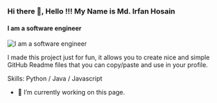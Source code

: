 ### Hi there 👋, Hello !!! My Name is Md. Irfan Hosain
#### I am a software engineer
![I am a software engineer](https://yt3.googleusercontent.com/O_jeLk_jUY8TnzRJ42CLicerCfKhkJKLeFXQxcSbwYmq0gUh9yaZ-MpeZKQnBv1HOKyhuVkh0A=w1707-fcrop64=1,00005a57ffffa5a8-k-c0xffffffff-no-nd-rj)

I made this project just for fun, it allows you to create nice and simple GitHub Readme files that you can copy/paste and use in your profile.

Skills: Python / Java / Javascript

- 🔭 I’m currently working on this page. 





